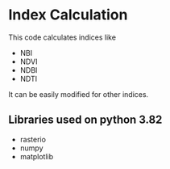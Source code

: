 # Index Calculation
This code calculates indices like
- NBI
- NDVI 
- NDBI 
- NDTI

It can be easily modified for other indices.

## Libraries used on python 3.82

- rasterio
- numpy
- matplotlib

